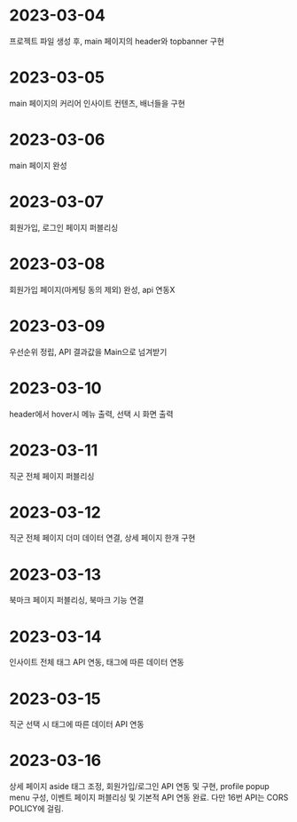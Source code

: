 # 2023-03-04 
프로젝트 파일 생성 후, main 페이지의 header와 topbanner 구현

# 2023-03-05
main 페이지의 커리어 인사이트 컨텐츠, 배너들을 구현

# 2023-03-06
main 페이지 완성

# 2023-03-07
회원가입, 로그인 페이지 퍼블리싱

# 2023-03-08
회원가입 페이지(마케팅 동의 제외) 완성, api 연동X

# 2023-03-09
우선순위 정립, API 결과값을 Main으로 넘겨받기

# 2023-03-10
header에서 hover시 메뉴 출력, 선택 시 화면 출력

# 2023-03-11
직군 전체 페이지 퍼블리싱
# 2023-03-12
직군 전체 페이지 더미 데이터 연결, 상세 페이지 한개 구현
# 2023-03-13
북마크 페이지 퍼블리싱, 북마크 기능 연결
# 2023-03-14
인사이트 전체 태그 API 연동, 태그에 따른 데이터 연동
# 2023-03-15
직군 선택 시 태그에 따른 데이터 API 연동
# 2023-03-16
상세 페이지 aside 태그 조정, 회원가입/로그인 API 연동 및 구현, profile popup menu 구성, 이벤트 페이지 퍼블리싱 및 기본적 API 연동 완료. 다만 16번 API는 CORS POLICY에 걸림.